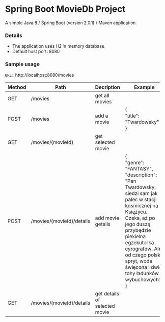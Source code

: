 # Spring Boot MovieDb Project
A simple Java 8 / Spring Boot (version 2.0.1) / Maven application.

### Details
- The application uses H2 in memory database.
- Default host port: 8080

### Sample usage
```URL:``` http://localhost:8080/movies

| Method | Path | Decription | Example |
| ------ | ---- | ---------- | ------- |
| GET    | /movies  | get all movies |
| POST | /movies | add a movie | {<br />"title": "Twardowsky"<br />}
| GET    | /movies/{movieId}  | get selected movie |
| POST | /movies/{movieId}/details | add movie getails | {<br />"genre": "FANTASY",<br />"description": "Pan Twardowsky, siedzi sam jak palec w stacji kosmicznej na Księżycu. Czeka, aż po jego duszę przybędzie piekielna egzekutorka cyrografów. Ale od czego polski spryt, woda święcona i dwie tony ładunków wybuchowych?"<br />}
|GET | /movies/{movieId}/details | get details of selected movie| 

